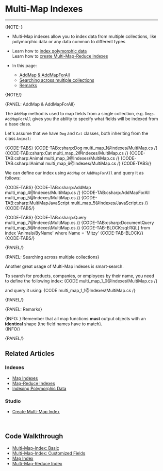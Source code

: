 # Multi-Map Indexes
---

{NOTE: }

* Multi-Map indexes allow you to index data from multiple collections, 
  like polymorphic data or any data common to different types.  

* Learn how to [index polymorphic data](../indexes/indexing-polymorphic-data)  
  Learn how to [create Multi-Map-Reduce indexes](../indexes/map-reduce-indexes#creating-multi-map-reduce-indexes)  

* In this page:
  * [AddMap & AddMapForAll](../indexes/multi-map-indexes#addmap-&-addmapforall)
  * [Searching across multiple collections](../indexes/multi-map-indexes#searching-across-multiple-collections)
  * [Remarks](../indexes/multi-map-indexes#remarks)

{NOTE/}

{PANEL: AddMap & AddMapForAll}

The `AddMap` method is used to map fields from a single collection, e.g. `Dogs`.  
`AddMapForAll` gives you the ability to specify what fields will be indexed from a base class.  

Let's assume that we have `Dog` and `Cat` classes, both inheriting from the class `Animal`:

{CODE-TABS}
{CODE-TAB:csharp:Dog multi_map_1@Indexes/MultiMap.cs /}
{CODE-TAB:csharp:Cat multi_map_2@Indexes/MultiMap.cs /}
{CODE-TAB:csharp:Animal multi_map_3@Indexes/MultiMap.cs /}
{CODE-TAB:csharp:IAnimal multi_map_6@Indexes/MultiMap.cs /}
{CODE-TABS/}

We can define our index using `AddMap` or `AddMapForAll` and query it as follows:

{CODE-TABS}
{CODE-TAB:csharp:AddMap multi_map_4@Indexes/MultiMap.cs /}
{CODE-TAB:csharp:AddMapForAll multi_map_5@Indexes/MultiMap.cs /}
{CODE-TAB:csharp:MultiMapJavaScript multi_map_5@Indexes/JavaScript.cs /}
{CODE-TABS/}

{CODE-TABS}
{CODE-TAB:csharp:Query multi_map_7@Indexes\MultiMap.cs /}
{CODE-TAB:csharp:DocumentQuery multi_map_8@Indexes\MultiMap.cs /}
{CODE-TAB-BLOCK:sql:RQL}
from index 'Animals/ByName'
where Name = 'Mitzy'
{CODE-TAB-BLOCK/}
{CODE-TABS/}

{PANEL/}

{PANEL: Searching across multiple collections}

Another great usage of Multi-Map indexes is smart-search.  

To search for products, companies, or employees by their name, you need to define the following index:
{CODE multi_map_1_0@Indexes\MultiMap.cs /}

and query it using:
{CODE multi_map_1_1@Indexes\MultiMap.cs /}

{PANEL/}

{PANEL: Remarks}

{INFO: }
Remember that all map functions **must** output objects 
with an **identical** shape (the field names have to match).  
{INFO/}

{PANEL/}

## Related Articles

### Indexes
- [Map Indexes](../indexes/map-indexes)
- [Map-Reduce Indexes](../indexes/map-reduce-indexes)
- [Indexing Polymorphic Data](../indexes/indexing-polymorphic-data)

### Studio
- [Create Multi-Map Index](../studio/database/indexes/create-multi-map-index)

<br/>

## Code Walkthrough

- [Multi-Map-Index: Basic](https://demo.ravendb.net/demos/csharp/multi-map-indexes/multi-map-index-basic)
- [Multi-Map-Index: Customized Fields](https://demo.ravendb.net/demos/csharp/multi-map-indexes/multi-map-index-customized-fields)
- [Map Index](https://demo.ravendb.net/demos/csharp/static-indexes/map-index)
- [Multi-Map-Reduce Index](https://demo.ravendb.net/demos/csharp/multi-map-indexes/multi-map-reduce-index)
